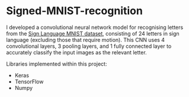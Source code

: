 # Signed-MNIST-recognition
I developed a convolutional neural network model for recognising letters from the  [Sign Language MNIST dataset](https://www.kaggle.com/datamunge/sign-language-mnist/ "Named link title"), consisting of 24 letters in sign language (excluding those that require motion). This CNN uses 4 convolutional layers, 3 pooling layers, and 1 fully connected layer to accurately classify the input images as the relevant letter. 

Libraries implemented within this project:
* Keras
* TensorFlow
* Numpy
